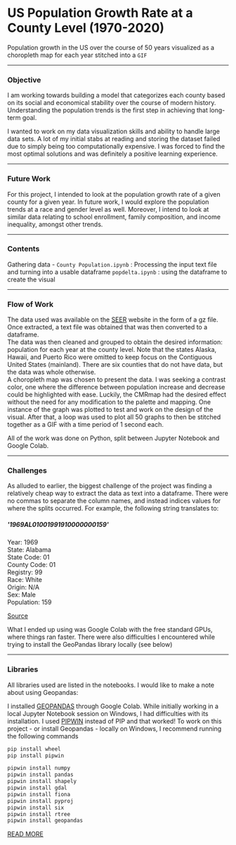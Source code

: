 # US Population Growth Rate at a County Level (1970-2020)

Population growth in the US over the course of 50 years visualized as a choropleth map for each year stitched into a `GIF`

----

### Objective

I am working towards building a model that categorizes each county based on its social and economical stability over the course of modern history. Understanding the population trends is the first step in achieving that long-term goal.

I wanted to work on my data visualization skills and ability to handle large data sets. A lot of my initial stabs at reading and storing the dataset failed due to simply being too computationally expensive. I was forced to find the most optimal solutions and was definitely a positive learning experience.

----

### Future Work
For this project, I intended to look at the population growth rate of a given county for a given year. In future work, I would explore the population trends at a race and gender level as well.
Moreover, I intend to look at similar data relating to school enrollment, family composition, and income inequality, amongst other trends.

----

### Contents

Gathering data - `County Population.ipynb` : Processing the input text file and turning into a usable dataframe
`popdelta.ipynb` : using the dataframe to create the visual

----

### Flow of Work
The data used was available on the [SEER](https://seer.cancer.gov/popdata/download.html) website in the form of a gz file. Once extracted, a text file was obtained that was then converted to a dataframe.\
The data was then cleaned and grouped to obtain the desired information: population for each year at the county level. Note that the states Alaska, Hawaii, and Puerto Rico were omitted to keep focus on the Contiguous United States (mainland). There are six counties that do not have data, but the data was whole otherwise.\
A choropleth map was chosen to present the data. I was seeking a contrast color, one where the difference between population increase and decrease could be highlighted with ease. Luckily, the CMRmap had the desired effect without the need for any modification to the palette and mapping. 
One instance of the graph was plotted to test and work on the design of the visual. After that, a loop was used to plot all 50 graphs to then be stitched together as a GIF with a time period of 1 second each.

All of the work was done on Python, split between Jupyter Notebook and Google Colab.

----

### Challenges
As alluded to earlier, the biggest challenge of the project was finding a relatively cheap way to extract the data as text into a dataframe. There were no commas to separate the column names, and instead indices values for where the splits occurred. For example, the following string translates to:
##### '1969AL01001991910000000159'
Year: 1969\
State: Alabama\
State Code: 01\
County Code: 01\
Registry: 99\
Race: White\
Origin: N/A\
Sex: Male\
Population: 159

[Source](https://seer.cancer.gov/popdata/popdic.html)

What I ended up using was Google Colab with the free standard GPUs, where things ran faster. There were also difficulties I encountered while trying to install the GeoPandas library locally (see below)

----

### Libraries

All libraries used are listed in the notebooks. I would like to make a note about using Geopandas:

I installed [GEOPANDAS](https://geopandas.org/en/stable/) through Google Colab. While initially working in a local Jupyter Notebook session on Windows, I had difficulties with its installation. I used [PIPWIN](https://pypi.org/project/pipwin/) instead of PIP and that worked! To work on this project - or install Geopandas - locally on Windows, I recommend running the following commands
```bash
pip install wheel
pip install pipwin

pipwin install numpy
pipwin install pandas
pipwin install shapely
pipwin install gdal
pipwin install fiona
pipwin install pyproj
pipwin install six
pipwin install rtree
pipwin install geopandas
```
[READ MORE](https://stackoverflow.com/questions/54734667/error-installing-geopandas-a-gdal-api-version-must-be-specified-in-anaconda)

